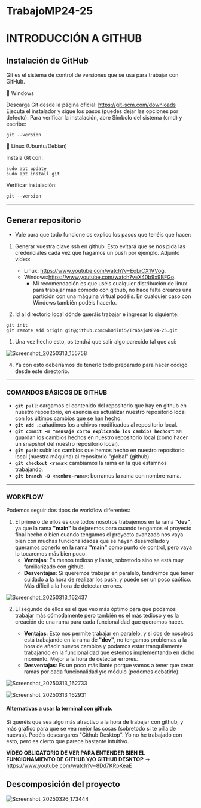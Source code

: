 # TrabajoMP24-25
# INTRODUCCIÓN A GITHUB

## Instalación de GitHub

Git es el sistema de control de versiones que se usa para trabajar con GitHub.

🔹 Windows

Descarga Git desde la página oficial: https://git-scm.com/downloads
Ejecuta el instalador y sigue los pasos (puedes dejar las opciones por defecto).
Para verificar la instalación, abre Símbolo del sistema (cmd) y escribe:

`git --version`

🔹 Linux (Ubuntu/Debian)

Instala Git con:

~~~
sudo apt update
sudo apt install git
~~~

Verificar instalación:

`git --version`

***

## Generar repositorio

- Vale para que todo funcione os explico los pasos que tenéis que hacer:

1. Generar vuestra clave ssh en github. Esto evitará que se nos pida las credenciales cada vez que hagamos un push por ejemplo. Adjunto vídeo:
   - Linux: https://www.youtube.com/watch?v=EoLrCX1VVog.
   - Windows:https://www.youtube.com/watch?v=X40b9x9BFGo.
     - Mi recomendación es que uséis cualquier distribución de linux para trabajar más cómodo con github, no hace falta crearos una partición con una máquina virtual podéis. En cualquier caso con Windows también podéis hacerlo.
  
2. Id al directorio local dónde queráis trabajar e ingresar lo siguiente:
~~~
git init
git remote add origin git@github.com:wh0dini5/TrabajoMP24-25.git
~~~
1. Una vez hecho esto, os tendrá que salir algo parecido tal que así:

![Screenshot_20250313_155758](https://github.com/user-attachments/assets/40d94cd9-6042-4d67-9ca1-fa1af6e198ca)


4. Ya con esto deberíamos de tenerlo todo preparado para hacer código desde este directorio.
***

### COMANDOS BÁSICOS DE GITHUB

- **`git pull`**: cargamos el contenido del repositorio que hay en github en nuestro repositorio, en esencia es actualizar nuestro repositorio local con los últimos cambios que se han hecho.
- **`git add .`**: añadimos los archivos modificados al repositorio local.
- **`git commit -m "mensaje corto explicando los cambios hechos"`**: se guardan los cambios hechos en nuestro repositorio local (como hacer un snapshot del nuestro repositorio local).
- **`git push`**: subir los cambios que hemos hecho en nuestro repositorio local (nuestra máquina) al repositorio "global" (github).
- **`git checkout <rama>`**: cambiamos la rama en la que estamnos trabajando.
- **`git branch -D <nombre-rama>`**: borramos la rama con nombre-rama.
***

### WORKFLOW

Podemos seguir dos tipos de workflow diferentes:
1. El primero de ellos es que todos nosotros trabajemos en la rama **"dev"**, ya que la rama **"main"** la dejaremos para cuando tengamos el proyecto final hecho o bien cuando tengamos el proyecto avanzado nos vaya bien con muchas funcionalidades que se hayan desarrollado y queramos ponerlo en la rama **"main"** como punto de control, pero vaya lo tocaremos más bien poco.
   - **Ventajas**: Es menos tedioso y liante, sobretodo sino se está muy familiarizado con github.
   - **Desventajas**: Si queremos trabajar en paralelo, tendremos que tener cuidado a la hora de realizar los push, y puede ser un poco caótico. Más díficil a la hora de detectar errores.

![Screenshot_20250313_162437](https://github.com/user-attachments/assets/9952b860-403a-48fe-ab98-670b5b21d8bb)

2. El segundo de ellos es el que veo más óptimo para que podamos trabajar más cómodamente pero también es el más tedioso y es la creación de una rama para cada funcionalidad que queramos hacer. 

   - **Ventajas**: Esto nos permite trabajar en paralelo, y si dos de nosotros está trabajando en la rama de **"dev"**, no tengamos problemas a la hora de añadir nuevos cambios y podamos estar tranquilamente trabajando en la funcionalidad que estemos implementando en dicho momento. Mejor a la hora de detectar errores.
   - **Desventajas**: Es un poco más liante porque vamos a tener que crear ramas por cada funcionalidad y/o módulo (podemos debatirlo).

![Screenshot_20250313_162733](https://github.com/user-attachments/assets/71fa0641-eac3-4f57-a75c-ddd3443a6b39)

![Screenshot_20250313_162931](https://github.com/user-attachments/assets/f1c72243-671a-42db-a97e-8ec0e66fbe7b)


#### Alternativas a usar la terminal con github.

Si queréis que sea algo más atractivo a la hora de trabajar con github, y más gráfico para que se vea mejor las cosas (sobretodo si te pilla de nuevas). Podéis descargaros "Github Desktop". Yo no he trabajado con esto, pero es cierto que parece bastante intuitivo.

**VÍDEO OBLIGATORIO DE VER PARA ENTENDER BIEN EL FUNCIONAMIENTO DE GITHUB Y/O GITHUB DESKTOP** -> https://www.youtube.com/watch?v=8Dd7KRpKeaE


## Descomposición del proyecto

![Screenshot_20250326_173444](https://github.com/user-attachments/assets/b8263db2-d859-418c-8d16-5020b46cde2a)

